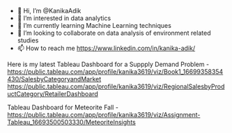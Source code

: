- 👋 Hi, I’m @KanikaAdik
- 👀 I’m interested in data analytics
- 🌱 I’m currently learning Machine Learning techniques
- 💞️ I’m looking to collaborate on data analysis of environment related studies
- 📫 How to reach me https://www.linkedin.com/in/kanika-adik/


Here is my latest Tableau Dashboard for a Suppply Demand Problem - 
https://public.tableau.com/app/profile/kanika3619/viz/Book1_16699358354430/SalesbyCategoryandMarket
https://public.tableau.com/app/profile/kanika3619/viz/RegionalSalesbyProductCategory/RetailerDashboard

Tableau Dashboard for Meteorite Fall - 
https://public.tableau.com/app/profile/kanika3619/viz/Assignment-Tableau_16693500503330/MeteoriteInsights

<!---
KanikaAdik/KanikaAdik is a ✨ special ✨ repository because its `README.md` (this file) appears on your GitHub profile.
You can click the Preview link to take a look at your changes.
--->
